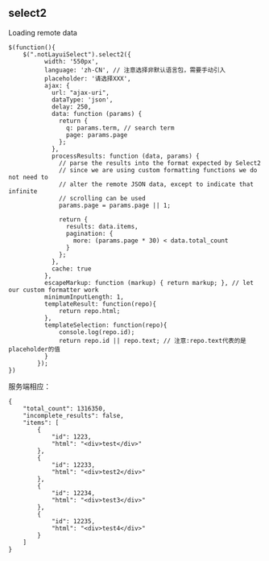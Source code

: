 ## select2
Loading remote data

	$(function(){
		$(".notLayuiSelect").select2({
			  width: '550px',
			  language: 'zh-CN', // 注意选择非默认语言包，需要手动引入
			  placeholder: '请选择XXX',
			  ajax: {
			    url: "ajax-uri",
			    dataType: 'json',
			    delay: 250,
			    data: function (params) {
			      return {
			        q: params.term, // search term
			        page: params.page
			      };
			    },
			    processResults: function (data, params) {
			      // parse the results into the format expected by Select2
			      // since we are using custom formatting functions we do not need to
			      // alter the remote JSON data, except to indicate that infinite
			      // scrolling can be used
			      params.page = params.page || 1;
	
			      return {
			        results: data.items,
			        pagination: {
			          more: (params.page * 30) < data.total_count
			        }
			      };
			    },
			    cache: true
			  },
			  escapeMarkup: function (markup) { return markup; }, // let our custom formatter work
			  minimumInputLength: 1,
			  templateResult: function(repo){
				  return repo.html;
			  }, 
			  templateSelection: function(repo){
				  console.log(repo.id);
				  return repo.id || repo.text; // 注意:repo.text代表的是placeholder的值
			  }
			});
	})

服务端相应：

	{
	    "total_count": 1316350,
	    "incomplete_results": false,
	    "items": [
	        {
	            "id": 1223,
	            "html": "<div>test</div>"
	        },
	        {
	            "id": 12233,
	            "html": "<div>test2</div>"
	        },
	        {
	            "id": 12234,
	            "html": "<div>test3</div>"
	        },
	        {
	            "id": 12235,
	            "html": "<div>test4</div>"
	        }
	    ]
	}